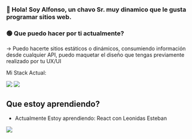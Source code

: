 ### 👋 Hola! Soy Alfonso, un chavo Sr. muy dinamico que le gusta programar sitios web.

### 🟢 Que puedo hacer por ti actualmente?

-> Puedo hacerte sitios estáticos o dinámicos, consumiendo información desde cualquier API, puedo maquetar el diseño que tengas previamente realizado por tu UX/UI

Mi Stack Actual:

<img src='https://i.pinimg.com/originals/28/75/3d/28753ddf79d70042ba86564947e13bf5.png'>
<img src='https://w7.pngwing.com/pngs/4/808/png-transparent-css3-css3-logo-logo-language-programming-language-css-3d-icon.png'>

## Que estoy aprendiendo?

- Actualmente Estoy aprendiendo: React con Leonidas Esteban

<img src='https://w7.pngwing.com/pngs/79/518/png-transparent-js-react-js-logo-react-react-native-logos-icon-thumbnail.png'>



<!--
**alfgow/alfgow** is a ✨ _special_ ✨ repository because its `README.md` (this file) appears on your GitHub profile.

Here are some ideas to get you started:

- 🔭 I’m currently working on ...
- 🌱 I’m currently learning ...
- 👯 I’m looking to collaborate on ...
- 🤔 I’m looking for help with ...
- 💬 Ask me about ...
- 📫 How to reach me: ...
- 😄 Pronouns: ...
- ⚡ Fun fact: ...
-->
